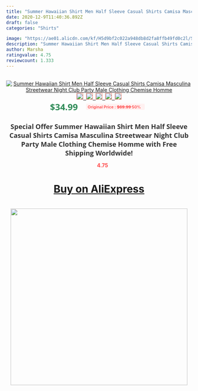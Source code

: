 ```yaml
---
title: "Summer Hawaiian Shirt Men Half Sleeve Casual Shirts Camisa Masculina Streetwear Night Club Party Male Clothing Chemise Homme"
date: 2020-12-9T11:40:36.892Z
draft: false
categories: "Shirts"

image: "https://ae01.alicdn.com/kf/H5d9bf2c022a948db8d2fa8ffb49fd0c2l/Summer-Hawaiian-Shirt-Men-Half-Sleeve-Casual-Shirts-Camisa-Masculina-Streetwear-Night-Club-Party-Male-Clothing.jpg"
description: "Summer Hawaiian Shirt Men Half Sleeve Casual Shirts Camisa Masculina Streetwear Night Club Party Male Clothing Chemise Homme"
author: Marsha
ratingvalue: 4.75
reviewcount: 1.333
---
```

<br>
<div style="text-align: center;">
<a href="https://s.click.aliexpress.com/e/_AXUJzb" target="_blank" rel="nofollow noopener noreferrer"><img alt="Summer Hawaiian Shirt Men Half Sleeve Casual Shirts Camisa Masculina Streetwear Night Club Party Male Clothing Chemise Homme" class="magnifier-image" src="https://ae01.alicdn.com/kf/H5d9bf2c022a948db8d2fa8ffb49fd0c2l/Summer-Hawaiian-Shirt-Men-Half-Sleeve-Casual-Shirts-Camisa-Masculina-Streetwear-Night-Club-Party-Male-Clothing.jpg_640x640.jpg">
<br>
<img style="border:1px solid salmon" src="https://ae01.alicdn.com/kf/H5d9bf2c022a948db8d2fa8ffb49fd0c2l/Summer-Hawaiian-Shirt-Men-Half-Sleeve-Casual-Shirts-Camisa-Masculina-Streetwear-Night-Club-Party-Male-Clothing.jpg_120x120.jpg">&nbsp;&nbsp;<img style="border:1px solid salmon" src="https://ae01.alicdn.com/kf/Heaffe08a77f24bfab4fafe659c41a6abp/Summer-Hawaiian-Shirt-Men-Half-Sleeve-Casual-Shirts-Camisa-Masculina-Streetwear-Night-Club-Party-Male-Clothing.jpg_120x120.jpg">&nbsp;&nbsp;<img style="border:1px solid salmon" src="https://ae01.alicdn.com/kf/H9d0d7126af4241e795f15fdb95ef0cacN/Summer-Hawaiian-Shirt-Men-Half-Sleeve-Casual-Shirts-Camisa-Masculina-Streetwear-Night-Club-Party-Male-Clothing.jpg_120x120.jpg">&nbsp;&nbsp;<img style="border:1px solid salmon" src="https://ae01.alicdn.com/kf/Hb7619aa8a48e49fe96c923cdc14b7b2fQ/Summer-Hawaiian-Shirt-Men-Half-Sleeve-Casual-Shirts-Camisa-Masculina-Streetwear-Night-Club-Party-Male-Clothing.jpg_120x120.jpg">&nbsp;&nbsp;<img style="border:1px solid salmon" src="https://ae01.alicdn.com/kf/Hc91a17c9c77d4fd4832d4c06d6fd4310i/Summer-Hawaiian-Shirt-Men-Half-Sleeve-Casual-Shirts-Camisa-Masculina-Streetwear-Night-Club-Party-Male-Clothing.jpg_120x120.jpg"></a></div><br0>
<div style="text-align: center;"><span style="background-color: white; border: 0px; box-sizing: border-box; color: seagreen; display: inline-block; font-family: &quot;open sans&quot; , &quot;arial&quot; , &quot;helvetica&quot; , sans-serif , &quot;heiti&quot;; font-size: 24px; font-stretch: inherit; font-weight: 700; line-height: inherit; margin: 0px 10px 0px 0px; padding: 0px; vertical-align: middle;">$34.99 </span>
<span style="background: rgb(255 , 241 , 241); border-radius: 3px; border: 0px; box-sizing: border-box; color: #ff4747; display: inline-block; font-family: inherit; font-size: 12px; font-stretch: inherit; font-style: inherit; font-variant: inherit; font-weight: 600; line-height: inherit; margin: 0px; padding: 2px 5px; transform: scale(0.9); vertical-align: middle;">Original Price : <b style="text-decoration: line-through;">$69.99 </b> 50%&nbsp;&nbsp;</span></div>
<h1 style="color: #333333; display: inline-block; font-family: &quot;open sans&quot; , &quot;arial&quot; , &quot;helvetica&quot; , sans-serif , &quot;heiti&quot;; font-size: 18px; font-stretch: inherit; font-weight: 700; text-align: center;">Special Offer Summer Hawaiian Shirt Men Half Sleeve Casual Shirts Camisa Masculina Streetwear Night Club Party Male Clothing Chemise Homme with Free Shipping Worldwide!</h1>
<div style="color: #ff4747; text-align: center;">
<img src="https://4.bp.blogspot.com/-M0ZcTcb-5uY/XleCXlxnR4I/AAAAAAAAAEc/OrjgMkXV1oMQFaCRZj5HQwOCBcu3w1FegCPcBGAYYCw/s1600/star.png" style="height: 15px;">&nbsp;<b>4.75</b></div>
<div class="button_cont" align="center"><a class="buynow_a" href="https://s.click.aliexpress.com/e/_AXUJzb" target="_blank" rel="nofollow noopener noreferrer"><H1>Buy on AliExpress</H1></a></div><br>
<div class="separator" style="clear: both; text-align: center;">
<img src="https://lh3.googleusercontent.com/-pTy5HemUv9M/XlePHvY0dAI/AAAAAAAAAE4/0nX5iRUoIWY8eMW9Dpxeirr157OZliDIgCLcBGAsYHQ/s1600/badge.gif" width="480">
</div>
